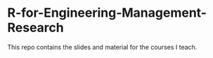 # R-for-Engineering-Management-Research

This repo contains the slides and material for the courses I teach.
